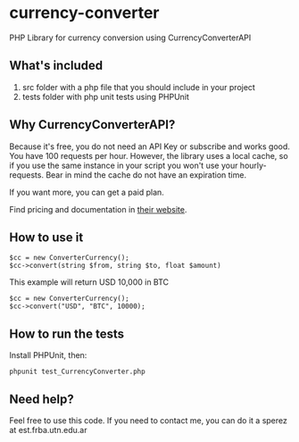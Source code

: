 # currency-converter
PHP Library for currency conversion using CurrencyConverterAPI

## What's included
1. src folder with a php file that you should include in your project
2. tests folder with php unit tests using PHPUnit

## Why CurrencyConverterAPI?
Because it's free, you do not need an API Key or subscribe and works good.
You have 100 requests per hour. However, the library uses a local cache, so if you use the same instance in your script you won't use your hourly-requests. Bear in mind the cache do not have an expiration time.

If you want more, you can get a paid plan.

Find pricing and documentation in [their website](https://www.currencyconverterapi.com).

## How to use it

```
$cc = new ConverterCurrency();
$cc->convert(string $from, string $to, float $amount)
```

This example will return USD 10,000 in BTC

```
$cc = new ConverterCurrency();
$cc->convert("USD", "BTC", 10000);
```

## How to run the tests

Install PHPUnit, then:

```
phpunit test_CurrencyConverter.php
```

## Need help?
Feel free to use this code. If you need to contact me, you can do it a sperez at est.frba.utn.edu.ar
